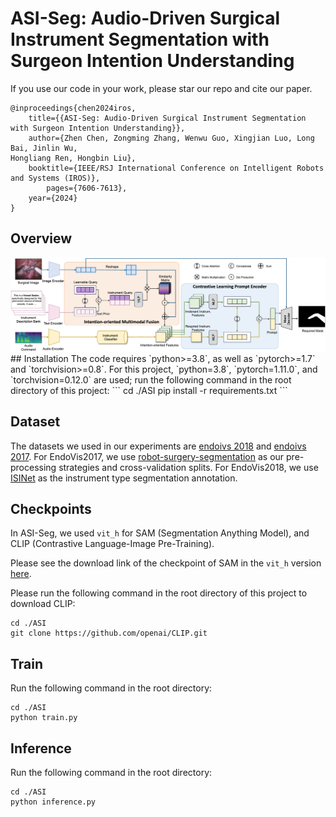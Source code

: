 # ASI-Seg: Audio-Driven Surgical Instrument Segmentation with Surgeon Intention Understanding

If you use our code in your work, please star our repo and cite our paper.

```
@inproceedings{chen2024iros,
	title={{ASI-Seg: Audio-Driven Surgical Instrument Segmentation with Surgeon Intention Understanding}},
	author={Zhen Chen, Zongming Zhang, Wenwu Guo, Xingjian Luo, Long Bai, Jinlin Wu,
Hongliang Ren, Hongbin Liu},
	booktitle={IEEE/RSJ International Conference on Intelligent Robots and Systems (IROS)},
        pages={7606-7613},
	year={2024}
}
```

## Overview

<div align=center>
<img src="./docs/framework.png"> 
</div>
## Installation
The code requires `python>=3.8`, as well as `pytorch>=1.7` and `torchvision>=0.8`. For this project, `python=3.8`, `pytorch=1.11.0`, and `torchvision=0.12.0` are used; run the following command in the root directory of this project:
```
cd ./ASI
pip install -r requirements.txt
```

## Dataset

The datasets we used in our experiments are [endoivs 2018](https://cataracts2018.grand-challenge.org/data/) and [endoivs 2017](https://endovissub2017-kidneyboundarydetection.grand-challenge.org/Data/). For EndoVis2017, we use [robot-surgery-segmentation](https://github.com/ternaus/robot-surgery-segmentation) as our pre-processing strategies and cross-validation splits. For EndoVis2018, we use [ISINet](https://github.com/BCV-Uniandes/ISINet) as the instrument type segmentation annotation.

## Checkpoints

In ASI-Seg, we used `vit_h` for SAM (Segmentation Anything Model), and CLIP (Contrastive Language-Image Pre-Training).

Please see the download link of the checkpoint of SAM in the `vit_h` version [here](https://dl.fbaipublicfiles.com/segment_anything/sam_vit_h_4b8939.pth).

Please run the following command in the root directory of this project to download CLIP:

```
cd ./ASI
git clone https://github.com/openai/CLIP.git
```



## Train

Run the following command in the root directory:
```
cd ./ASI
python train.py
```
## Inference

Run the following command in the root directory:

```
cd ./ASI
python inference.py
```

